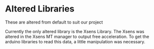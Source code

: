 # Altered Libraries

These are altered from default to suit our project

Currently the only altered library is the Xsens Library. The Xsens was altered in the Xsens MT manager to output free acceleration. To get the arduino libraries to read this data, a little manipulation was necessary. 
